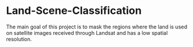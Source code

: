 # Land-Scene-Classification
The main goal of this project is to mask the regions where the land is used on satellite images received through Landsat and has a low spatial resolution.
